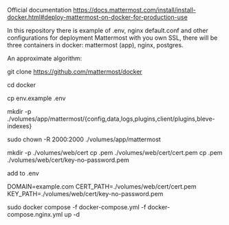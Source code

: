 Official documentation
https://docs.mattermost.com/install/install-docker.html#deploy-mattermost-on-docker-for-production-use

In this repository there is example of .env, nginx default.conf and other configurations for deployment Mattermost with you own SSL, there will be three containers in docker: mattermost (app), nginx, postgres.


An approximate algorithm:


git clone https://github.com/mattermost/docker

cd docker

cp env.example .env

mkdir -p ./volumes/app/mattermost/{config,data,logs,plugins,client/plugins,bleve-indexes}

sudo chown -R 2000:2000 ./volumes/app/mattermost

mkdir -p ./volumes/web/cert
cp <PATH-TO-PRE-EXISTING-CERT>.pem ./volumes/web/cert/cert.pem
cp <PATH-TO-PRE-EXISTING-KEY>.pem ./volumes/web/cert/key-no-password.pem

add to .env

DOMAIN=example.com
CERT_PATH=./volumes/web/cert/cert.pem
KEY_PATH=./volumes/web/cert/key-no-password.pem

sudo docker compose -f docker-compose.yml -f docker-compose.nginx.yml up -d
